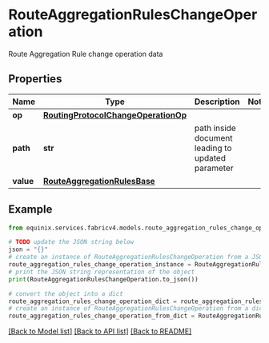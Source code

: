# RouteAggregationRulesChangeOperation

Route Aggregation Rule change operation data

## Properties

Name | Type | Description | Notes
------------ | ------------- | ------------- | -------------
**op** | [**RoutingProtocolChangeOperationOp**](RoutingProtocolChangeOperationOp.md) |  | 
**path** | **str** | path inside document leading to updated parameter | 
**value** | [**RouteAggregationRulesBase**](RouteAggregationRulesBase.md) |  | 

## Example

```python
from equinix.services.fabricv4.models.route_aggregation_rules_change_operation import RouteAggregationRulesChangeOperation

# TODO update the JSON string below
json = "{}"
# create an instance of RouteAggregationRulesChangeOperation from a JSON string
route_aggregation_rules_change_operation_instance = RouteAggregationRulesChangeOperation.from_json(json)
# print the JSON string representation of the object
print(RouteAggregationRulesChangeOperation.to_json())

# convert the object into a dict
route_aggregation_rules_change_operation_dict = route_aggregation_rules_change_operation_instance.to_dict()
# create an instance of RouteAggregationRulesChangeOperation from a dict
route_aggregation_rules_change_operation_from_dict = RouteAggregationRulesChangeOperation.from_dict(route_aggregation_rules_change_operation_dict)
```
[[Back to Model list]](../README.md#documentation-for-models) [[Back to API list]](../README.md#documentation-for-api-endpoints) [[Back to README]](../README.md)


